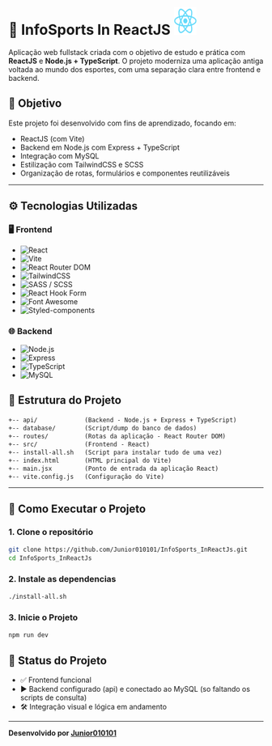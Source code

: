 # 🏀 InfoSports In ReactJS <picture><img src="https://github.com/devicons/devicon/blob/master/icons/react/react-original.svg" width="45" height="55"></picture>

Aplicação web fullstack criada com o objetivo de estudo e prática com **ReactJS** e **Node.js + TypeScript**. O projeto moderniza uma aplicação antiga voltada ao mundo dos esportes, com uma separação clara entre frontend e backend.

## 🎯 Objetivo

Este projeto foi desenvolvido com fins de aprendizado, focando em:

- ReactJS (com Vite)
- Backend em Node.js com Express + TypeScript
- Integração com MySQL
- Estilização com TailwindCSS e SCSS
- Organização de rotas, formulários e componentes reutilizáveis

---

## ⚙️ Tecnologias Utilizadas

### 🖥️ Frontend
- ![React](https://img.shields.io/badge/React-19-blue?logo=react)
- ![Vite](https://img.shields.io/badge/Vite-6-brightgreen?logo=vite)
- ![React Router DOM](https://img.shields.io/badge/React_Router_DOM-v7-red?logo=react-router)
- ![TailwindCSS](https://img.shields.io/badge/TailwindCSS-3-blue?logo=tailwind-css)
- ![SASS / SCSS](https://img.shields.io/badge/Sass-1.62-pink?logo=sass)
- ![React Hook Form](https://img.shields.io/badge/React_Hook_Form-7.39-purple)
- ![Font Awesome](https://img.shields.io/badge/Font_Awesome-6-black?logo=fontawesome)
- ![Styled-components](https://img.shields.io/badge/Styled_Components-5.3-darkgreen?logo=styled-components)

### 🌐 Backend
- ![Node.js](https://img.shields.io/badge/Node.js-18-green?logo=node.js)
- ![Express](https://img.shields.io/badge/Express-5-black?logo=express)
- ![TypeScript](https://img.shields.io/badge/TypeScript-5-blue?logo=typescript)
- ![MySQL](https://img.shields.io/badge/MySQL-8-blue?logo=mysql)

## 📁 Estrutura do Projeto

```
+-- api/             (Backend - Node.js + Express + TypeScript)
+-- database/        (Script/dump do banco de dados)
+-- routes/          (Rotas da aplicação - React Router DOM)
+-- src/             (Frontend - React)
+-- install-all.sh   (Script para instalar tudo de uma vez)
+-- index.html       (HTML principal do Vite)
+-- main.jsx         (Ponto de entrada da aplicação React)
+-- vite.config.js   (Configuração do Vite)
```
---

## 🚀 Como Executar o Projeto

### 1. Clone o repositório

```bash
git clone https://github.com/Junior010101/InfoSports_InReactJs.git
cd InfoSports_InReactJs
```

### 2. Instale as dependencias

```bash
./install-all.sh
```

### 3. Inicie o Projeto

```bash
npm run dev
```

## 📌 Status do Projeto
- ✅ Frontend funcional
- ▶️ Backend configurado (api) e conectado ao MySQL (so faltando os scripts de consulta)
- 🛠️ Integração visual e lógica em andamento

---
**Desenvolvido por [Junior010101](https://github.com/Junior010101)**

